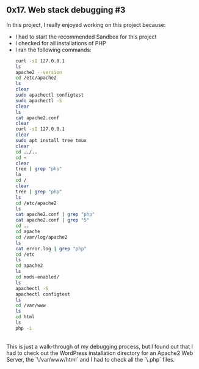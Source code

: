 ## 0x17. Web stack debugging #3

In this project, I really enjoyed working on this project because:
- I had to start the recommended Sandbox for this project
- I checked for all installations of PHP
- I ran the following commands:
	```bash
	curl -sI 127.0.0.1
	ls
	apache2 --version
	cd /etc/apache2
	ls
	clear
	sudo apachectl configtest
	sudo apachectl -S
	clear
	ls
	cat apache2.conf 
	clear
	curl -sI 127.0.0.1
	clear
	sudo apt install tree tmux
	clear
	cd ../..
	cd ~
	clear
	tree | grep "php"
	la
	cd /
	clear
	tree | grep "php"
	ls
	cd /etc/apache2
	ls
	cat apache2.conf | grep "php"
	cat apache2.conf | grep "5"
	cd ..
	cd apache
	cd /var/log/apache2
 	ls
	cat error.log | grep "php"
	cd /etc
 	ls
	cd apache2
	ls
	cd mods-enabled/
	ls
	apachectl -S
	apachectl configtest
	ls
	cd /var/www
	ls
	cd html
	ls
	php -i
	```
<br>
This is just a walk-through of my debugging process, but I found out that I had to check out the WordPress installation directory for an Apache2 Web Server, the `\/var/www/html` and I had to check all the `\.php` files.

